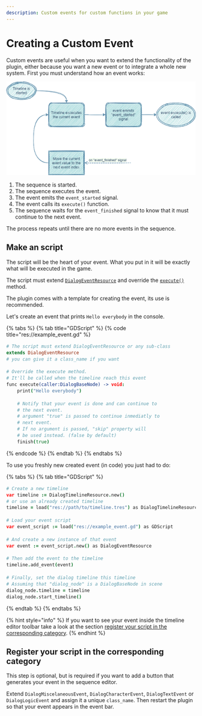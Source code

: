 ```yaml
---
description: Custom events for custom functions in your game
---
```


# Creating a Custom Event

Custom events are useful when you want to extend the functionality of the plugin, either because you want a new event or to integrate a whole new system. First you must understand how an event works: 

![Timeline behaviour](../.gitbook/assets/image%20%282%29.png)

1. The sequence is started. 
2. The sequence executes the event. 
3. The event emits the `event_started` signal. 
4. The event calls its `execute()` function. 
5. The sequence waits for the `event_finished` signal to know that it must continue to the next event. 

The process repeats until there are no more events in the sequence.

## Make an script

The script will be the heart of your event. What you put in it will be exactly what will be executed in the game. 

The script must extend [`DialogEventResource`](../documentation/resource-class/class_dialog-event-resource/) and override the [`execute()`](../documentation/resource-class/class_dialog-event-resource/#void-execute-dialogbasenode-caller) method. 

The plugin comes with a template for creating the event, its use is recommended.

Let's create an event that prints `Hello everybody` in the console.

{% tabs %}
{% tab title="GDScript" %}
{% code title="res://example\_event.gd" %}
```coffeescript
# The script must extend DialogEventResource or any sub-class
extends DialogEventResource
# you can give it a class_name if you want

# Override the execute method.
# It'll be called when the timeline reach this event
func execute(caller:DialogBaseNode) -> void:
    print("Hello everybody")
    
    # Notify that your event is done and can continue to
    # the next event.
    # argument "true" is passed to continue inmediatly to
    # next event.
    # If no argument is passed, "skip" property will
    # be used instead. (false by default)
    finish(true)

```
{% endcode %}
{% endtab %}
{% endtabs %}

To use you freshly new created event \(in code\) you just had to do:

{% tabs %}
{% tab title="GDScript" %}
```coffeescript
# Create a new timeline
var timeline := DialogTimelineResource.new()
# or use an already created timeline
timeline = load("res://path/to/timeline.tres") as DialogTimelineResource

# Load your event script
var event_script := load("res://example_event.gd") as GDScript

# And create a new instance of that event
var event := event_script.new() as DialogEventResource

# Then add the event to the timeline
timeline.add_event(event)

# Finally, set the dialog timeline this timeline
# Assuming that "dialog_node" is a DialogBaseNode in scene
dialog_node.timeline = timeline
dialog_node.start_timeline()
```
{% endtab %}
{% endtabs %}

{% hint style="info" %}
If you want to see your event inside the timeline editor toolbar take a look at the section [register your script in the corresponding category](creating-a-custom-event.md#register-your-script-in-the-corresponding-category).
{% endhint %}

## Register your script in the corresponding category

This step is optional, but is required if you want to add a button that generates your event in the sequence editor.

Extend `DialogMiscelaneousEvent`, `DialogCharacterEvent`, `DialogTextEvent` or `DialogLogicEvent` and assign it a unique `class_name`. Then restart the plugin so that your event appears in the event bar.

